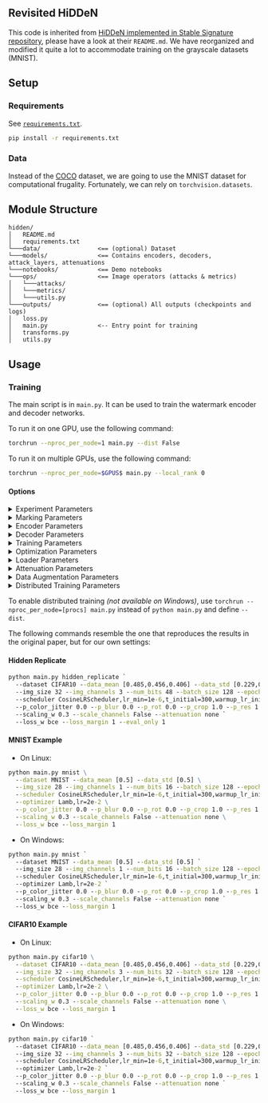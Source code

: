 Revisited HiDDeN
------

This code is inherited from
[HiDDeN implemented in Stable Signature repository](https://github.com/facebookresearch/stable_signature/tree/main/hidden),
please have a look at their `README.md`.
We have reorganized and modified it quite a lot to accommodate training on the grayscale datasets (MNIST).

## Setup

### Requirements

See [`requirements.txt`](requirements.txt).

```cmd
pip install -r requirements.txt
```

### Data

Instead of the [COCO](https://cocodataset.org/) dataset, we are going to use the MNIST dataset for
computational frugality.
Fortunately, we can rely on `torchvision.datasets`.

## Module Structure

```
hidden/
│   README.md
│   requirements.txt
└───data/                <== (optional) Dataset
└───models/              <== Contains encoders, decoders, attack_layers, attenuations
└───notebooks/           <== Demo notebooks
└───ops/                 <== Image operators (attacks & metrics)
│   └───attacks/
│   └───metrics/
│   └───utils.py
└───outputs/             <== (optional) All outputs (checkpoints and logs)
│   loss.py
│   main.py              <-- Entry point for training
│   transforms.py
│   utils.py
```

## Usage

### Training

The main script is in `main.py`. It can be used to train the watermark encoder and decoder networks.

To run it on one GPU, use the following command:

```bash
torchrun --nproc_per_node=1 main.py --dist False
```

To run it on multiple GPUs, use the following command:

```bash
torchrun --nproc_per_node=$GPUS$ main.py --local_rank 0
```

#### Options

<details>
<summary><span style="font-weight: normal;">Experiment Parameters</span></summary>

- `exp`: Name of the experiment.
- `--dataset`: Named dataset in `torchvision.datasets`. Default: None
- `--data_dir`: Path to the directory to download the dataset if `--dataset` is defined. Default: "data"
- `--train_dir`: Path to the directory containing the training data. Default: "data/coco/train"
- `--val_dir`: Path to the directory containing the validation data. Default: "data/coco/val"
- `--output_dir`: Output directory for logs and images. Default: "outputs"
- `--data_mean`: Data mean for normalization. Default: None (inferred)
- `--data_std`: Data std for normalization. Default: None (inferred)
- `--verbose`: Verbosity level for output during training. Default: 1
- `--seed`: Random seed. Default: 0

</details>

<details>
<summary><span style="font-weight: normal;">Marking Parameters</span></summary>

- `--num_bits`: Number of bits in the watermark. Default: 32
- `--redundancy`: Redundancy of the watermark in the decoder (the output is bit is the sum of redundancy bits). Default:
  1
- `--img_size`: Image size during training. Having a fixed image size during training improves efficiency thanks to
  batching. The network can generalize (to a certain extent) to arbitrary resolution at test time. Default: 128
- `--img_channels`: Image channels. Default: None (inferred)

</details>

<details>
<summary><span style="font-weight: normal;">Encoder Parameters</span></summary>

- `--encoder`: Encoder type (e.g., "hidden", "dvmark", "vit"). Default: "hidden"
- `--encoder_depth`: Number of blocks in the encoder. Default: 4
- `--encoder_channels`: Number of channels in the encoder. Default: 64
- `--use_tanh`: Use tanh scaling. Default: True

</details>

<details>
<summary><span style="font-weight: normal;">Decoder Parameters</span></summary>

- `--decoder`: Decoder type (e.g., "hidden"). Default: "hidden"
- `--decoder_depth`: Number of blocks in the decoder. Default: 8
- `--decoder_channels`: Number of channels in the decoder. Default: 64

</details>

<details>
<summary><span style="font-weight: normal;">Training Parameters</span></summary>

- `--bn_momentum`: Momentum of the batch normalization layer. Default: 0.01
- `--eval_freq`: Frequency of evaluation during training (in epochs). Default: 1
- `--saveckp_freq`: Frequency of saving checkpoints (in epochs). Default: 100
- `--saveimg_freq`: Frequency of saving images (in epochs). Default: 10
- `--resume_from`: Checkpoint path to resume training from.
- `--scaling_w`: Scaling of the watermark signal. Default: 1.0
- `--scaling_i`: Scaling of the original image. Default: 1.0

</details>

<details>
<summary><span style="font-weight: normal;">Optimization Parameters</span></summary>

- `--epochs`: Number of epochs for optimization. Default: 400
- `--optimizer`: Optimizer to use (e.g., "Adam"). Default: "Adam"
- `--scheduler`: Learning rate scheduler to use (ex: "
  CosineLRScheduler,lr_min=1e-6,t_initial=400,warmup_lr_init=1e-6,warmup_t=5"). Default: None
- `--lambda_w`: Weight of the watermark loss. Default: 1.0
- `--lambda_i`: Weight of the image loss. Default: 0.0
- `--loss_margin`: Margin of the Hinge loss or temperature of the sigmoid of the BCE loss. Default: 1.0
- `--loss_w`: Loss type for watermark loss ("bce" or "cossim"). Default: "bce"
- `--loss_i`: Loss type for image loss ("mse" or "l1"). Default: "mse"

</details>

<details>
<summary><span style="font-weight: normal;">Loader Parameters</span></summary>

- `--batch_size`: Batch size for training. Default: 16
- `--batch_size_eval`: Batch size for evaluation. Default: 64
- `--workers`: Number of workers for data loading. Default: 8

</details>

<details>
<summary><span style="font-weight: normal;">Attenuation Parameters</span></summary>

Additonally, the codebase allows to train with a just noticeable difference map (JND) to attenuate the watermark signal
in the perceptually sensitive regions of the image.
This can also be added at test time only, at the cost of some accuracy.

- `--attenuation`: Attenuation type. Default: None
- `--scale_channels`: Use channel scaling. Default: False

</details>

<details>
<summary><span style="font-weight: normal;">Data Augmentation Parameters</span></summary>

- `--data_augmentation`: Type of data augmentation to use at marking time ("combined", "kornia", "none"). Default: "
  combined"
- `--p_crop`: Probability of the crop augmentation. Default: 0.5
- `--p_res`: Probability of the resize augmentation. Default: 0.5
- `--p_blur`: Probability of the blur augmentation. Default: 0.5
- `--p_jpeg`: Probability of the JPEG compression augmentation. Default: 0.5
- `--p_rot`: Probability of the rotation augmentation. Default: 0.5
- `--p_color_jitter`: Probability of the color jitter augmentation. Default: 0.5

</details>

<details>
<summary><span style="font-weight: normal;">Distributed Training Parameters</span></summary>

- `--debug_slurm`: Enable debugging for SLURM.
- `--local_rank`: Local rank for distributed training. Default: -1
- `--master_port`: Port for the master process. Default: -1
- `--dist`: Enable distributed training. Default: False
- `--device`: Device to train on if distributed training is disabled. Default: cuda:0

</details>

To enable distributed training _(not available on Windows)_, use `torchrun --nproc_per_node=[procs] main.py`
instead of `python main.py` and define `--dist`.

The following commands resemble the one that reproduces the results in the original paper, but for our own settings:

#### Hidden Replicate
```cmd
python main.py hidden_replicate `
  --dataset CIFAR10 --data_mean [0.485,0.456,0.406] --data_std [0.229,0.224,0.225] `
  --img_size 32 --img_channels 3 --num_bits 48 --batch_size 128 --epochs 300 --eval_freq 5 `
  --scheduler CosineLRScheduler,lr_min=1e-6,t_initial=300,warmup_lr_init=1e-6,warmup_t=5  --optimizer Lamb,lr=2e-2 `
  --p_color_jitter 0.0 --p_blur 0.0 --p_rot 0.0 --p_crop 1.0 --p_res 1.0 --p_jpeg 1.0 `
  --scaling_w 0.3 --scale_channels False --attenuation none `
  --loss_w bce --loss_margin 1 --eval_only 1
```

#### MNIST Example

- On Linux:
```cmd
python main.py mnist \
  --dataset MNIST --data_mean [0.5] --data_std [0.5] \
  --img_size 28 --img_channels 1 --num_bits 16 --batch_size 128 --epochs 150 --eval_freq 5 \
  --scheduler CosineLRScheduler,lr_min=1e-6,t_initial=300,warmup_lr_init=1e-6,warmup_t=5 \
  --optimizer Lamb,lr=2e-2 \
  --p_color_jitter 0.0 --p_blur 0.0 --p_rot 0.0 --p_crop 1.0 --p_res 1.0 --p_jpeg 1.0 \
  --scaling_w 0.3 --scale_channels False --attenuation none \
  --loss_w bce --loss_margin 1
```
- On Windows:
```cmd
python main.py mnist `
  --dataset MNIST --data_mean [0.5] --data_std [0.5] `
  --img_size 28 --img_channels 1 --num_bits 16 --batch_size 128 --epochs 150 --eval_freq 5 `
  --scheduler CosineLRScheduler,lr_min=1e-6,t_initial=300,warmup_lr_init=1e-6,warmup_t=5 `
  --optimizer Lamb,lr=2e-2 `
  --p_color_jitter 0.0 --p_blur 0.0 --p_rot 0.0 --p_crop 1.0 --p_res 1.0 --p_jpeg 1.0 `
  --scaling_w 0.3 --scale_channels False --attenuation none `
  --loss_w bce --loss_margin 1
```

#### CIFAR10 Example

- On Linux:
```cmd
python main.py cifar10 \
  --dataset CIFAR10 --data_mean [0.485,0.456,0.406] --data_std [0.229,0.224,0.225] \
  --img_size 32 --img_channels 3 --num_bits 32 --batch_size 128 --epochs 150 --eval_freq 5 \
  --scheduler CosineLRScheduler,lr_min=1e-6,t_initial=300,warmup_lr_init=1e-6,warmup_t=5 \
  --optimizer Lamb,lr=2e-2 \
  --p_color_jitter 0.0 --p_blur 0.0 --p_rot 0.0 --p_crop 1.0 --p_res 1.0 --p_jpeg 1.0 \
  --scaling_w 0.3 --scale_channels False --attenuation none \
  --loss_w bce --loss_margin 1
```
- On Windows:
```cmd
python main.py cifar10 `
  --dataset CIFAR10 --data_mean [0.485,0.456,0.406] --data_std [0.229,0.224,0.225] `
  --img_size 32 --img_channels 3 --num_bits 32 --batch_size 128 --epochs 150 --eval_freq 5 `
  --scheduler CosineLRScheduler,lr_min=1e-6,t_initial=300,warmup_lr_init=1e-6,warmup_t=5 `
  --optimizer Lamb,lr=2e-2 `
  --p_color_jitter 0.0 --p_blur 0.0 --p_rot 0.0 --p_crop 1.0 --p_res 1.0 --p_jpeg 1.0 `
  --scaling_w 0.3 --scale_channels False --attenuation none `
  --loss_w bce --loss_margin 1
```
